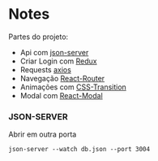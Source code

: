 # Notes

Partes do projeto:
* Api com [json-server](https://github.com/typicode/json-server)
* Criar Login com [Redux](https://medium.com/@stowball/a-dummys-guide-to-redux-and-thunk-in-react-d8904a7005d3)
* Requests [axios](https://github.com/axios/axios)
* Navegação [React-Router](https://reacttraining.com/react-router/web)
* Animações com [CSS-Transition](https://reactcommunity.org/react-transition-group/css-transition)
* Modal com [React-Modal](https://github.com/reactjs/react-modal)

### JSON-SERVER
Abrir em outra porta
```
json-server --watch db.json --port 3004
```